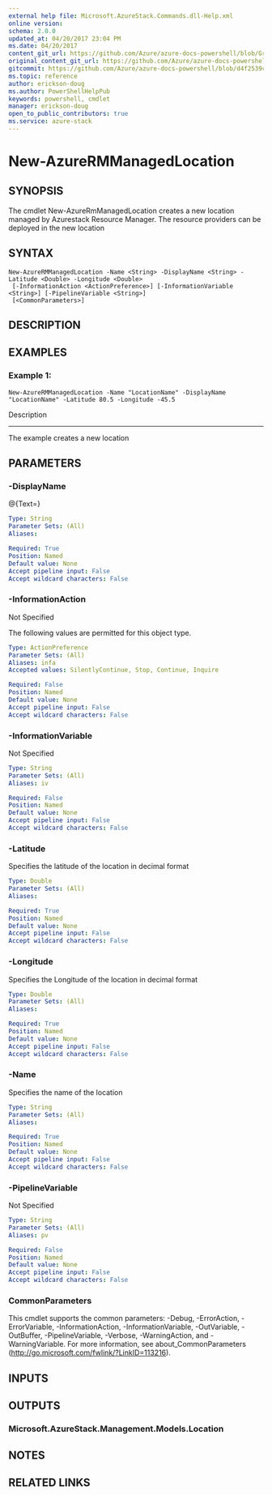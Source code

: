 ```yaml
---
external help file: Microsoft.AzureStack.Commands.dll-Help.xml
online version:
schema: 2.0.0
updated_at: 04/20/2017 23:04 PM
ms.date: 04/20/2017
content_git_url: https://github.com/Azure/azure-docs-powershell/blob/Graham71305/azureps-cmdlets-docs/AzureStack/AzureRM.AzureStackAdmin/v0.10.6/New-AzureRMManagedLocation.md
original_content_git_url: https://github.com/Azure/azure-docs-powershell/blob/Graham71305/azureps-cmdlets-docs/AzureStack/AzureRM.AzureStackAdmin/v0.10.6/New-AzureRMManagedLocation.md
gitcommit: https://github.com/Azure/azure-docs-powershell/blob/d4f2539c40b2f09416fa3e1d384a0a1f0183fb5e
ms.topic: reference
author: erickson-doug
ms.author: PowerShellHelpPub
keywords: powershell, cmdlet
manager: erickson-doug
open_to_public_contributors: true
ms.service: azure-stack
---
```


# New-AzureRMManagedLocation

## SYNOPSIS
The cmdlet New-AzureRmManagedLocation creates a new location managed by Azurestack Resource Manager.
The resource providers can be deployed in the new location

## SYNTAX

```
New-AzureRMManagedLocation -Name <String> -DisplayName <String> -Latitude <Double> -Longitude <Double>
 [-InformationAction <ActionPreference>] [-InformationVariable <String>] [-PipelineVariable <String>]
 [<CommonParameters>]
```

## DESCRIPTION

## EXAMPLES

### Example 1:
```
New-AzureRMManagedLocation -Name "LocationName" -DisplayName "LocationName" -Latitude 80.5 -Longitude -45.5
```

Description

-----------

The example creates a new location

## PARAMETERS

### -DisplayName
@{Text=}

```yaml
Type: String
Parameter Sets: (All)
Aliases: 

Required: True
Position: Named
Default value: None
Accept pipeline input: False
Accept wildcard characters: False
```

### -InformationAction
Not Specified

The following values are permitted for this object type.

```yaml
Type: ActionPreference
Parameter Sets: (All)
Aliases: infa
Accepted values: SilentlyContinue, Stop, Continue, Inquire

Required: False
Position: Named
Default value: None
Accept pipeline input: False
Accept wildcard characters: False
```

### -InformationVariable
Not Specified

```yaml
Type: String
Parameter Sets: (All)
Aliases: iv

Required: False
Position: Named
Default value: None
Accept pipeline input: False
Accept wildcard characters: False
```

### -Latitude
Specifies the latitude of the location in decimal format

```yaml
Type: Double
Parameter Sets: (All)
Aliases: 

Required: True
Position: Named
Default value: None
Accept pipeline input: False
Accept wildcard characters: False
```

### -Longitude
Specifies the Longitude of the location in decimal format

```yaml
Type: Double
Parameter Sets: (All)
Aliases: 

Required: True
Position: Named
Default value: None
Accept pipeline input: False
Accept wildcard characters: False
```

### -Name
Specifies the name of the location

```yaml
Type: String
Parameter Sets: (All)
Aliases: 

Required: True
Position: Named
Default value: None
Accept pipeline input: False
Accept wildcard characters: False
```

### -PipelineVariable
Not Specified

```yaml
Type: String
Parameter Sets: (All)
Aliases: pv

Required: False
Position: Named
Default value: None
Accept pipeline input: False
Accept wildcard characters: False
```

### CommonParameters
This cmdlet supports the common parameters: -Debug, -ErrorAction, -ErrorVariable, -InformationAction, -InformationVariable, -OutVariable, -OutBuffer, -PipelineVariable, -Verbose, -WarningAction, and -WarningVariable. For more information, see about_CommonParameters (http://go.microsoft.com/fwlink/?LinkID=113216).

## INPUTS

## OUTPUTS

### Microsoft.AzureStack.Management.Models.Location

## NOTES

## RELATED LINKS

